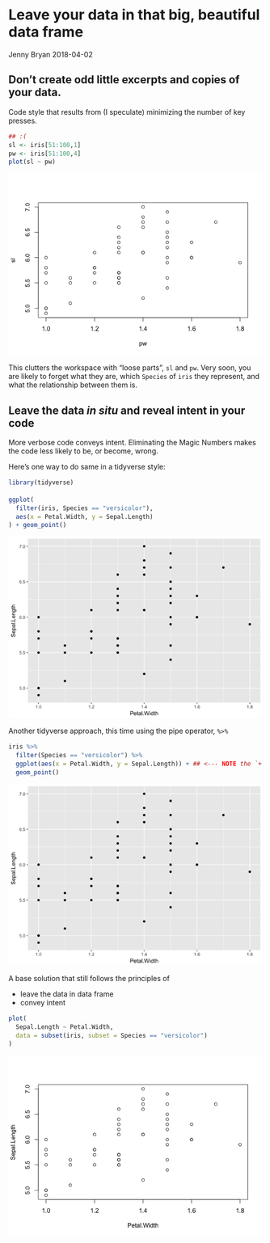 Leave your data in that big, beautiful data frame
================
Jenny Bryan
2018-04-02

## Don’t create odd little excerpts and copies of your data.

Code style that results from (I speculate) minimizing the number of key
presses.

``` r
## :(
sl <- iris[51:100,1]
pw <- iris[51:100,4]
plot(sl ~ pw)
```

![](ex01_leave-it-in-the-data-frame_files/figure-gfm/unnamed-chunk-2-1.png)<!-- -->

This clutters the workspace with “loose parts”, `sl` and `pw`. Very
soon, you are likely to forget what they are, which `Species` of `iris`
they represent, and what the relationship between them is.

## Leave the data *in situ* and reveal intent in your code

More verbose code conveys intent. Eliminating the Magic Numbers makes
the code less likely to be, or become, wrong.

Here’s one way to do same in a tidyverse style:

``` r
library(tidyverse)

ggplot(
  filter(iris, Species == "versicolor"),
  aes(x = Petal.Width, y = Sepal.Length)
) + geom_point()
```

![](ex01_leave-it-in-the-data-frame_files/figure-gfm/unnamed-chunk-4-1.png)<!-- -->

Another tidyverse approach, this time using the pipe operator, `%>%`

``` r
iris %>%
  filter(Species == "versicolor") %>%
  ggplot(aes(x = Petal.Width, y = Sepal.Length)) + ## <--- NOTE the `+` sign!!
  geom_point()
```

![](ex01_leave-it-in-the-data-frame_files/figure-gfm/unnamed-chunk-5-1.png)<!-- -->

A base solution that still follows the principles of

  - leave the data in data frame
  - convey intent

<!-- end list -->

``` r
plot(
  Sepal.Length ~ Petal.Width,
  data = subset(iris, subset = Species == "versicolor")
)
```

![](ex01_leave-it-in-the-data-frame_files/figure-gfm/unnamed-chunk-6-1.png)<!-- -->
